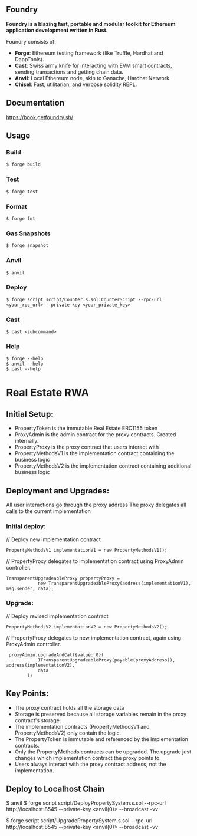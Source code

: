 ## Foundry

**Foundry is a blazing fast, portable and modular toolkit for Ethereum application development written in Rust.**

Foundry consists of:

-   **Forge**: Ethereum testing framework (like Truffle, Hardhat and DappTools).
-   **Cast**: Swiss army knife for interacting with EVM smart contracts, sending transactions and getting chain data.
-   **Anvil**: Local Ethereum node, akin to Ganache, Hardhat Network.
-   **Chisel**: Fast, utilitarian, and verbose solidity REPL.

## Documentation

https://book.getfoundry.sh/

## Usage

### Build

```shell
$ forge build
```

### Test

```shell
$ forge test
```

### Format

```shell
$ forge fmt
```

### Gas Snapshots

```shell
$ forge snapshot
```

### Anvil

```shell
$ anvil
```

### Deploy

```shell
$ forge script script/Counter.s.sol:CounterScript --rpc-url <your_rpc_url> --private-key <your_private_key>
```

### Cast

```shell
$ cast <subcommand>
```

### Help

```shell
$ forge --help
$ anvil --help
$ cast --help
```

# Real Estate RWA
## Initial Setup:
* PropertyToken is the immutable Real Estate ERC1155 token
* ProxyAdmin is the admin contract for the proxy contracts. Created internally.
* PropertyProxy is the proxy contract that users interact with
* PropertyMethodsV1 is the implementation contract containing the business logic
* PropertyMethodsV2 is the implementation contract containing additional business logic


## Deployment and Upgrades:
All user interactions go through the proxy address
The proxy delegates all calls to the current implementation

### Initial deploy:
// Deploy new implementation contract
```shell
PropertyMethodsV1 implementationV1 = new PropertyMethodsV1();
```

// PropertyProxy delegates to implementation contract using ProxyAdmin controller. 
```shell
TransparentUpgradeableProxy propertyProxy =
            new TransparentUpgradeableProxy(address(implementationV1), msg.sender, data);
```

### Upgrade:
// Deploy revised implementation contract
```shell
PropertyMethodsV2 implementationV2 = new PropertyMethodsV2();
```

// PropertyProxy delegates to new implementation contract, again using ProxyAdmin controller. 
```shell
 proxyAdmin.upgradeAndCall{value: 0}(
            ITransparentUpgradeableProxy(payable(proxyAddress)), address(implementationV2),
            data
        );
```

## Key Points:
* The proxy contract holds all the storage data
* Storage is preserved because all storage variables remain in the proxy contract's storage. 
* The implementation contracts (PropertyMethodsV1 and PropertyMethodsV2) only contain the logic.
* The PropertyToken is immutable and referenced by the implementation contracts.
* Only the PropertyMethods contracts can be upgraded. The upgrade just changes which implementation contract the proxy points to.
* Users always interact with the proxy contract address, not the implementation.


## Deploy to Localhost Chain
$ anvil
$ forge script script/DeployPropertySystem.s.sol --rpc-url http://localhost:8545 --private-key <anvil(0)> --broadcast -vv

$ forge script script/UpgradePropertySystem.s.sol --rpc-url http://localhost:8545 --private-key <anvil(0)> --broadcast -vv
